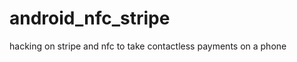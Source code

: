 android_nfc_stripe
==================

hacking on stripe and nfc to take contactless payments on a phone
